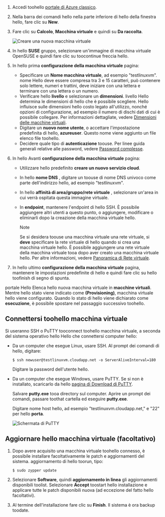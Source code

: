 1. Accedi toohello [portale di Azure classico](http://manage.windowsazure.com).  
2. Nella barra dei comandi hello nella parte inferiore di hello della finestra hello, fare clic su **New**.
3. Fare clic su **Calcolo**, **Macchina virtuale** e quindi su **Da raccolta**.
   
    ![Creare una nuova macchina virtuale][Image1]
4. In hello **SUSE** gruppo, selezionare un'immagine di macchina virtuale OpenSUSE e quindi fare clic su toocontinue freccia hello.
5. In hello prima **configurazione della macchina virtuale** pagina:
   
   * Specificare un **Nome macchina virtuale**, ad esempio "testlinuxvm". nome Hello deve essere compresa tra 3 e 15 caratteri, può contenere solo lettere, numeri e trattini, deve iniziare con una lettera e terminare con una lettera o un numero.
   * Verificare hello **livello** e selezionare un **dimensioni**. livello Hello determina le dimensioni di hello che è possibile scegliere. Hello influisce sulle dimensioni hello costo legato all'utilizzo, nonché opzioni di configurazione, ad esempio il numero di dischi dati di cui è possibile collegare. Per informazioni dettagliate, vedere [Dimensioni delle macchine virtuali](../articles/virtual-machines/linux/sizes.md?toc=%2fazure%2fvirtual-machines%2flinux%2ftoc.json).
   * Digitare un **nuovo nome utente**, o accettare l'impostazione predefinita di hello, **azureuser**. Questo nome viene aggiunto un file elenco file toohello.
   * Decidere quale tipo di **autenticazione** toouse. Per linee guida generali relative alle password, vedere [Password complesse](http://msdn.microsoft.com/library/ms161962.aspx).
6. In hello Avanti **configurazione della macchina virtuale** pagina:
   
   * Utilizzare hello predefinito **creare un nuovo servizio cloud**.
   * In hello **nome DNS** , digitare un toouse di nome DNS univoco come parte dell'indirizzo hello, ad esempio "testlinuxvm".
   * In hello **affinità di area/gruppo/rete virtuale** , selezionare un'area in cui verrà ospitata questa immagine virtuale.
   * In **endpoint**, mantenere l'endpoint di hello SSH. È possibile aggiungere altri utenti a questo punto, o aggiungere, modificare o eliminarli dopo la creazione della macchina virtuale hello.
     
     > [!NOTE]
     > Se si desidera toouse una macchina virtuale una rete virtuale, si **deve** specificare la rete virtuale di hello quando si crea una macchina virtuale hello. È possibile aggiungere una rete virtuale della macchina virtuale tooa dopo aver creato una macchina virtuale hello. Per altre informazioni, vedere [Panoramica di Rete virtuale](../articles/virtual-network/virtual-networks-overview.md).
     > 
     > 
7. In hello ultimo **configurazione della macchina virtuale** pagina, mantenere le impostazioni predefinite di hello e quindi fare clic su hello toofinish di segno di spunta.

portale Hello Elenca hello nuova macchina virtuale in **macchine virtuali**. Mentre hello stato viene indicato come **(Provisioning)**, macchina virtuale hello viene configurato. Quando lo stato di hello viene dichiarato come **esecuzione**, è possibile spostare nel passaggio successivo toohello.

## <a name="connect-toohello-virtual-machine"></a>Connettersi toohello macchina virtuale
Si useranno SSH o PuTTY tooconnect toohello macchina virtuale, a seconda del sistema operativo hello Hello che connettersi computer hello:

* Da un computer che esegue Linux, usare SSH. Al prompt dei comandi di hello, digitare:
  
    `$ ssh newuser@testlinuxvm.cloudapp.net -o ServerAliveInterval=180`
  
    Digitare la password dell'utente hello.
* Da un computer che esegue Windows, usare PuTTY. Se si non è installato, scaricarlo da hello [pagina di Download di PuTTY][PuTTYDownload].
  
    Salvare **putty.exe** tooa directory sul computer. Aprire un prompt dei comandi, passare toothat cartella ed eseguire **putty.exe**.
  
    Digitare nome host hello, ad esempio "testlinuxvm.cloudapp.net," e "22" per hello **porta**.
  
    ![Schermata di PuTTY][Image6]  

## <a name="update-hello-virtual-machine-optional"></a>Aggiornare hello macchina virtuale (facoltativo)
1. Dopo avere acquisito una macchina virtuale toohello connesso, è possibile installare facoltativamente le patch e aggiornamenti del sistema. aggiornamento di hello toorun, tipo:
   
    `$ sudo zypper update`
2. Selezionare **Software**, quindi **aggiornamento in linea** gli aggiornamenti disponibili toolist. Selezionare **Accept** toostart hello installazione e applicare tutte le patch disponibili nuova (ad eccezione del fatto hello facoltativi).
3. Al termine dell'installazione fare clic su **Finish**.  Il sistema è ora backup toodate.

[PuTTYDownload]: http://www.puttyssh.org/download.html

[Image1]: ./media/create-and-configure-opensuse-vm-in-portal/CreateVM.png

[Image6]: ./media/create-and-configure-opensuse-vm-in-portal/putty.png
